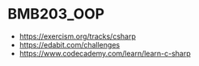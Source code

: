 # BMB203_OOP

* https://exercism.org/tracks/csharp
* https://edabit.com/challenges
* https://www.codecademy.com/learn/learn-c-sharp 

